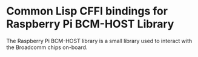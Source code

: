 # Common Lisp CFFI bindings for Raspberry Pi BCM-HOST Library

The Raspberry Pi BCM-HOST library is a small library used to interact
with the Broadcomm chips on-board.
